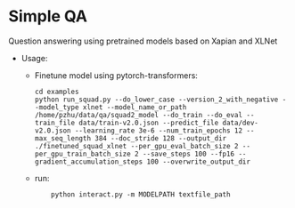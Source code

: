 # Simple QA

Question answering using pretrained models based on Xapian and XLNet

* Usage:

    - Finetune model using pytorch-transformers:
    
    	```shell
		cd examples
		python run_squad.py --do_lower_case --version_2_with_negative --model_type xlnet --model_name_or_path /home/pzhu/data/qa/squad2_model --do_train --do_eval --train_file data/train-v2.0.json --predict_file data/dev-v2.0.json --learning_rate 3e-6 --num_train_epochs 12 --max_seq_length 384 --doc_stride 128 --output_dir ./finetuned_squad_xlnet --per_gpu_eval_batch_size 2 --per_gpu_train_batch_size 2 --save_steps 100 --fp16 --gradient_accumulation_steps 100 --overwrite_output_dir
    	```

    - run: 
    	```shell
    		python interact.py -m MODELPATH textfile_path
	```

